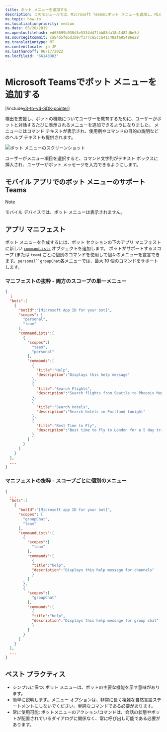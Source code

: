 ```yaml
---
title: ボット メニューを追加する
description: このモジュールでは、Microsoft Teamsにボット メニューを追加し、Microsoft Teamsでボットのメニューを作成する方法について説明します。
ms.topic: how-to
ms.localizationpriority: medium
ms.date: 05/20/2019
ms.openlocfilehash: ed65699b930d3e5334dd7fbb03da18a1482d6e5d
ms.sourcegitcommit: ca84b5fe5d3b97f377ce5cca41c48afa95496e28
ms.translationtype: MT
ms.contentlocale: ja-JP
ms.lasthandoff: 06/17/2022
ms.locfileid: "66143383"
---
```

# <a name="add-a-bot-menu-in-microsoft-teams"></a>Microsoft Teamsでボット メニューを追加する

[!include[v3-to-v4-SDK-pointer](~/includes/v3-to-v4-pointer-bots.md)]

検出を支援し、ボットの機能についてユーザーを教育するために、ユーザーがボットと対話するたびに表示されるメニューを追加できるようになりました。 メニューにはコマンド テキストが表示され、使用例やコマンドの目的の説明などのヘルプ テキストも提供されます。

![ボット メニューのスクリーンショット](~/assets/images/bots/bot-menus-bot-menu-sample.png)

ユーザーがメニュー項目を選択すると、コマンド文字列がテキスト ボックスに挿入され、ユーザーがボット メッセージを入力できるようにします。

## <a name="bot-menu-support-on-teams-mobile-app"></a>モバイル アプリでのボット メニューのサポートTeams

> [!NOTE]
> モバイル デバイスでは、ボット メニューは表示されません。

## <a name="app-manifest"></a>アプリ マニフェスト

ボット メニューを作成するには、ボット セクションの下のアプリ マニフェストに新しい [`commandLists`](~/resources/schema/manifest-schema.md#botscommandlists) オブジェクトを追加します。 ボットがサポートするスコープ (または `team`) ごとに個別のコマンドを使用して個々のメニューを宣言できます。`personal``groupChat`各メニューでは、最大 10 個のコマンドをサポートします。

### <a name="manifest-excerpt---single-menu-for-both-scopes"></a>マニフェストの抜粋 - 両方のスコープの単一メニュー

```json
{
  ⋮
  "bots":[
    {
      "botId":"[Microsoft App ID for your bot]",
      "scopes": [
        "personal",
        "team"
      ],
      "commandLists":[
        {
          "scopes":[
            "team",
            "personal"
          ],
          "commands":[
            {
              "title":"Help",
              "description":"Displays this help message"
            },
            {
              "title":"Search Flights",
              "description":"Search flights from Seattle to Phoenix May 2-5 departing after 3pm"
            },
            {
              "title":"Search Hotels",
              "description":"Search hotels in Portland tonight"
            },
            {
              "title":"Best Time to Fly",
              "description":"Best time to fly to London for a 5 day trip this summer"
            }
          ]
        }
      ]
    }
  ],
  ...
}
```

### <a name="manifest-excerpt---separate-menu-per-scope"></a>マニフェストの抜粋 - スコープごとに個別のメニュー

```json
{
  ...
  "bots":[
    {
      "botId":"[Microsoft app ID for your bot]",
      "scopes": [
        "groupChat",
        "team"
      ],
      "commandLists":[
        {
          "scopes":[
            "team"
          ],
          "commands":[
            {
            "title":"help",
            "description":"Displays this help message for channels"
            }
          ]
        },
        {
          "scopes":[
            "groupChat"
          ],
          "commands":[
            {
            "title":"help",
            "description":"Displays this help message for group chat"
            }
          ]
        }
      ]
    }
  ],
  ...
}
```

## <a name="best-practices"></a>ベスト プラクティス

* シンプルに保つ: ボット メニューは、ボットの主要な機能を示す意味があります。
* 簡単に説明します。メニュー オプションは、非常に長く複雑な自然言語ステートメントにしないでください。単純なコマンドである必要があります。
* 常に使用可能: ボットメニューのアクション/コマンドは、会話の状態やボットが配置されているダイアログに関係なく、常に呼び出し可能である必要があります。
